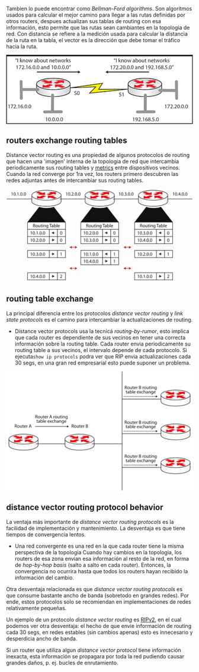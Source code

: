 Tambien lo puede encontrar como _Bellman-Ford algorithms_. Son algoritmos usados para calcular el mejor camino para llegar a las rutas definidas por otros routers, despues actualizan sus tablas de routing con esa información, esto permite que las rutas sean cambiantes en la topologia de red. 
Con distancia se refiere a la medición usada para calcular la distancia de la ruta en la tabla, el vector es la dirección que debe tomar el tráfico hacia la ruta. 

![](_anexos_/Screenshot%20from%202024-01-29%2017-25-29.png)

## routers exchange routing tables
Distance vector routing es una propiedad de algunos protocolos de routing que hacen una 'imagen' interna de la topologia de red que intercambia periodicamente sus routing tables y [metrics](metrics.md) entre dispositivos vecinos. 
Cuando la red converge por 1ra vez, los routers primero descubren las redes adjuntas antes de intercambiar sus routing tables. 

![](_anexos_/13-15-scaled.jpg)

## routing table exchange 
La principal diferencia entre los protocolos _distance vector routing_  y _link state protocols_ es el camino para intercambiar la actualizaciones de routing.
- Distance vector protocols usa la tecnicá _routing-by-rumor_, esto implica que cada router es dependiente de sus vecinos en tener una correcta información sobre la routing table. Cada router envia periodicamente su routing table a sus vecinos, el intervalo depende de cada protocolo. Si ejecuta`show ip protocols` podra ver que RIP envia actualizaciones cada 30 segs, en una gran red empresarial esto puede suponer un problema.

![](_anexos_/13-16-scaled.jpg)

## distance vector routing protocol behavior
La ventaja más importante de _distance vector routing protocols_ es la facilidad de implementación y mantenimiento. La desventaja es que tiene tiempos de convergencia lentos. 
- Una red convergente es una red en la que cada router tiene la misma perspectiva de la topologia 
Cuando hay cambios en la topologia, los routers de esa zona envian esa información al resto de la red, en forma de _hop-by-hop basis_ (salto a salto en cada router). Entonces, la convergencia no ocurrira hasta que todos los routers hayan recibido la información del cambio. 

Otra desventaja relacionada es que _distance vector routing protocols_ es que consume bastante ancho de banda (sobretodo en grandes redes). Por ende, estos protocolos solo se recomiendan en implementaciones de redes relativamente pequeñas. 

Un ejemplo de un protocolo _distance vector routing_ es [RIPv2](RIPv2.md), en el cual podemos ver otra desventaja: el hecho de que envie información de routing cada 30 segs, en redes estables (sin cambios apenas) esto es innecesario y desperdicia ancho de banda.

Si un router que utiliza algun _distance vector protocol_ tiene información inexacta, esta información se propagara por toda la red pudiendo causar grandes daños, p. ej. bucles de enrutamiento. 